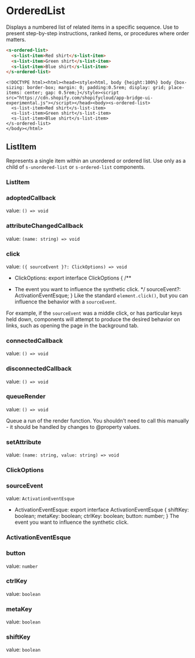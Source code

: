 # OrderedList

Displays a numbered list of related items in a specific sequence. Use to present step-by-step instructions, ranked items, or procedures where order matters.

```html
<s-ordered-list>
  <s-list-item>Red shirt</s-list-item>
  <s-list-item>Green shirt</s-list-item>
  <s-list-item>Blue shirt</s-list-item>
</s-ordered-list>

```

```preview
<!DOCTYPE html><html><head><style>html, body {height:100%} body {box-sizing: border-box; margin: 0; padding:0.5rem; display: grid; place-items: center; gap: 0.5rem;}</style><script src="https://cdn.shopify.com/shopifycloud/app-bridge-ui-experimental.js"></script></head><body><s-ordered-list>
  <s-list-item>Red shirt</s-list-item>
  <s-list-item>Green shirt</s-list-item>
  <s-list-item>Blue shirt</s-list-item>
</s-ordered-list>
</body></html>
```

## ListItem

Represents a single item within an unordered or ordered list. Use only as a child of `s-unordered-list` or `s-ordered-list` components.

### ListItem

### adoptedCallback

value: `() => void`


### attributeChangedCallback

value: `(name: string) => void`


### click

value: `({ sourceEvent }?: ClickOptions) => void`

  - ClickOptions: export interface ClickOptions {
  /**
   * The event you want to influence the synthetic click.
   */
  sourceEvent?: ActivationEventEsque;
}
Like the standard `element.click()`, but you can influence the behavior with a `sourceEvent`.

For example, if the `sourceEvent` was a middle click, or has particular keys held down, components will attempt to produce the desired behavior on links, such as opening the page in the background tab.

### connectedCallback

value: `() => void`


### disconnectedCallback

value: `() => void`


### queueRender

value: `() => void`

Queue a run of the render function. You shouldn't need to call this manually - it should be handled by changes to @property values.

### setAttribute

value: `(name: string, value: string) => void`


### ClickOptions

### sourceEvent

value: `ActivationEventEsque`

  - ActivationEventEsque: export interface ActivationEventEsque {
  shiftKey: boolean;
  metaKey: boolean;
  ctrlKey: boolean;
  button: number;
}
The event you want to influence the synthetic click.

### ActivationEventEsque

### button

value: `number`


### ctrlKey

value: `boolean`


### metaKey

value: `boolean`


### shiftKey

value: `boolean`


